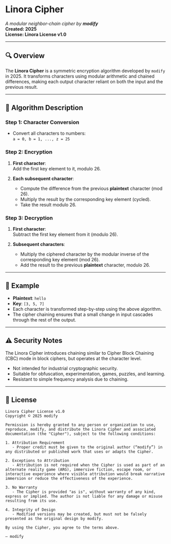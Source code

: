 # Linora Cipher

*A modular neighbor-chain cipher by **modify***  
**Created: 2025**  
**License: Linora License v1.0**

---

## 🔍 Overview

The **Linora Cipher** is a symmetric encryption algorithm developed by `modify` in 2025. It transforms characters using modular arithmetic and chained differences, making each output character reliant on both the input and the previous result.

---

## 🔐 Algorithm Description

### Step 1: Character Conversion

- Convert all characters to numbers:  
  `a = 0, b = 1, ..., z = 25`

### Step 2: Encryption

1. **First character**:  
   Add the first key element to it, modulo 26.

2. **Each subsequent character**:
   - Compute the difference from the previous **plaintext** character (mod 26).
   - Multiply the result by the corresponding key element (cycled).
   - Take the result modulo 26.

### Step 3: Decryption

1. **First character**:  
   Subtract the first key element from it (modulo 26).

2. **Subsequent characters**:
   - Multiply the ciphered character by the modular inverse of the corresponding key element (mod 26).
   - Add the result to the previous **plaintext** character, modulo 26.

---

## 📘 Example

- **Plaintext**: `hello`  
- **Key**: `[3, 5, 7]`  
- Each character is transformed step-by-step using the above algorithm.
- The cipher chaining ensures that a small change in input cascades through the rest of the output.

---

## ⚠️ Security Notes

The Linora Cipher introduces chaining similar to Cipher Block Chaining (CBC) mode in block ciphers, but operates at the character level.

- Not intended for industrial cryptographic security.
- Suitable for obfuscation, experimentation, games, puzzles, and learning.
- Resistant to simple frequency analysis due to chaining.

---

## 📜 License

```text
Linora Cipher License v1.0
Copyright © 2025 modify

Permission is hereby granted to any person or organization to use, reproduce, modify, and distribute the Linora Cipher and associated documentation (the "Cipher"), subject to the following conditions:

1. Attribution Requirement
   - Proper credit must be given to the original author (“modify”) in any distributed or published work that uses or adapts the Cipher.

2. Exceptions to Attribution
   - Attribution is not required when the Cipher is used as part of an alternate reality game (ARG), immersive fiction, escape room, or interactive experience where visible attribution would break narrative immersion or reduce the effectiveness of the experience.

3. No Warranty
   - The Cipher is provided "as is", without warranty of any kind, express or implied. The author is not liable for any damage or misuse resulting from its use.

4. Integrity of Design
   - Modified versions may be created, but must not be falsely presented as the original design by modify.

By using the Cipher, you agree to the terms above.

— modify
